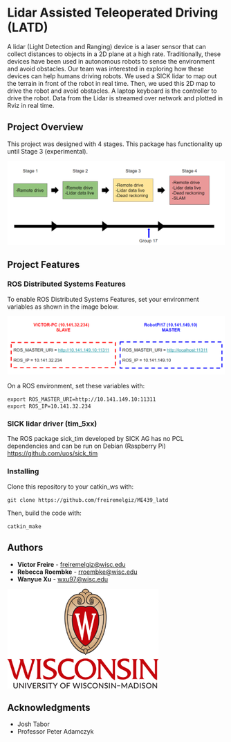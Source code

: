 # Lidar Assisted Teleoperated Driving (LATD)

A lidar (Light Detection and Ranging) device is a laser sensor that can collect distances to objects in a 2D plane at a high rate. Traditionally, these devices have been used in autonomous robots to sense the environment and avoid obstacles. Our team was interested in exploring how these devices can help humans driving robots. We used a SICK lidar to map out the terrain in front of the robot in real time.  Then, we used this 2D map to drive the robot and avoid obstacles. A laptop keyboard is the controller to drive the robot. Data from the Lidar is streamed over network and plotted in Rviz in real time.

## Project Overview

This project was designed with 4 stages. This package has functionality up until Stage 3 (experimental).

[![Image of LATD STAGES](https://github.com/freiremelgiz/ME439_latd/blob/master/resources/Stages.PNG)](#)


## Project Features
### ROS Distributed Systems Features

To enable ROS Distributed Systems Features, set your environment variables as shown in the image below.

[![Image of ROS DIST SYS](https://github.com/freiremelgiz/ME439_latd/blob/master/resources/ROSDistSys.PNG)](#)


On a ROS environment, set these variables with:
```
export ROS_MASTER_URI=http://10.141.149.10:11311
export ROS_IP=10.141.32.234
```


### SICK lidar driver (tim_5xx)

The ROS package sick_tim developed by SICK AG has no PCL dependencies and can be run on Debian (Raspberry Pi)
https://github.com/uos/sick_tim


### Installing

Clone this repository to your catkin_ws with:
```
git clone https://github.com/freiremelgiz/ME439_latd
```
Then, build the code with:
```
catkin_make
```

## Authors

* **Victor Freire**   - <freiremelgiz@wisc.edu>
* **Rebecca Roembke** - <rroembke@wisc.edu>
* **Wanyue Xu**       - <wxu97@wisc.edu>

[<img src="https://github.com/freiremelgiz/ME439_latd/blob/master/resources/UW_Madison_Logo.png" height="230" width="350">](https://www.wisc.edu/)

## Acknowledgments

* Josh Tabor
* Professor Peter Adamczyk
